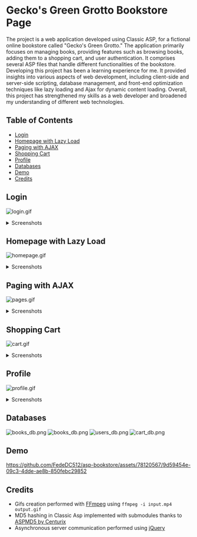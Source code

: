 # Gecko's Green Grotto Bookstore Page
The project is a web application developed using Classic ASP, for a fictional online bookstore called "Gecko's Green Grotto." The application primarily focuses on managing books, providing features such as browsing books, adding them to a shopping cart, and user authentication. It comprises several ASP files that handle different functionalities of the bookstore.
Developing this project has been a learning experience for me. It provided insights into various aspects of web development, including client-side and server-side scripting, database management, and front-end optimization techniques like lazy loading and Ajax for dynamic content loading. Overall, this project has strengthened my skills as a web developer and broadened my understanding of different web technologies.

## Table of Contents

- [Login](#login)
- [Homepage with Lazy Load](#homepage-with-lazy-load)
- [Paging with AJAX](#paging-with-ajax)
- [Shopping Cart](#shopping-cart)
- [Profile](#profile)
- [Databases](#databases)
- [Demo](#demo)
- [Credits](#credits)

## Login
![login.gif](https://github.com/FedeDC512/bookstore-page/blob/main/images/login.gif)

<details>
<summary>Screenshots</summary>

![index.png](https://github.com/FedeDC512/bookstore-page/blob/main/images/index.png)
![login1.png](https://github.com/FedeDC512/bookstore-page/blob/main/images/login1.png)
![login2.png](https://github.com/FedeDC512/bookstore-page/blob/main/images/login2.png)

</details>

## Homepage with Lazy Load
![homepage.gif](https://github.com/FedeDC512/bookstore-page/blob/main/images/homepage.gif)

<details>
<summary>Screenshots</summary>

![homepage1.png](https://github.com/FedeDC512/bookstore-page/blob/main/images/homepage1.png)

</details>

## Paging with AJAX
![pages.gif](https://github.com/FedeDC512/bookstore-page/blob/main/images/pages.gif)

<details>
<summary>Screenshots</summary>

![homepage2.png](https://github.com/FedeDC512/bookstore-page/blob/main/images/homepage2.png)

</details>

## Shopping Cart
![cart.gif](https://github.com/FedeDC512/bookstore-page/blob/main/images/cart.gif)

<details>
<summary>Screenshots</summary>

![cart.png](https://github.com/FedeDC512/bookstore-page/blob/main/images/cart.png)

</details>

## Profile
![profile.gif](https://github.com/FedeDC512/bookstore-page/blob/main/images/profile.gif)

<details>
<summary>Screenshots</summary>

![profile1.png](https://github.com/FedeDC512/bookstore-page/blob/main/images/profile1.png)
![profile2.png](https://github.com/FedeDC512/bookstore-page/blob/main/images/profile2.png)

</details>

## Databases
![books_db.png](https://github.com/FedeDC512/bookstore-page/blob/main/images/books1_db.png)
![books_db.png](https://github.com/FedeDC512/bookstore-page/blob/main/images/books2_db.png)
![users_db.png](https://github.com/FedeDC512/bookstore-page/blob/main/images/users_db.png)
![cart_db.png](https://github.com/FedeDC512/bookstore-page/blob/main/images/cart_db.png)

## Demo
https://github.com/FedeDC512/asp-bookstore/assets/78120567/9d59454e-09c3-4dde-ae8b-850febc29852

## Credits
- Gifs creation performed with [FFmpeg](https://ffmpeg.org/) using `ffmpeg -i input.mp4 output.gif`
- MD5 hashing in Classic Asp implemented with submodules thanks to [ASPMD5 by Centurix](https://github.com/Centurix/ASPMD5)
- Asynchronous server communication performed using [jQuery](https://jquery.com/)

